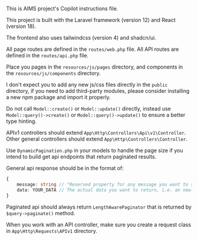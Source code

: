 This is AIMS project's Copilot instructions file.

This project is built with the Laravel framework (version 12) and React (version 18).

The frontend also uses tailwindcss (version 4) and shadcn/ui.

All page routes are defined in the `routes/web.php` file.
All API routes are defined in the `routes/api.php` file.

Place you pages in the `resources/js/pages` directory, and components in the `resources/js/components` directory.

I don't expect you to add any new js/css files directly in the `public` directory, if you need to add third-party modules, please consider installing a new npm package and import it properly.

Do not call `Model::create()` or `Model::update()` directly, instead use `Model::query()->create()` or `Model::query()->update()` to ensure a better type hinting.

APIv1 controllers should extend `App\Http\Controllers\Api\v1\Controller`.
Other general controllers should extend `App\Http\Controllers\Controller`.

Use `DynamicPagination.php` in your models to handle the page size if you intend to build get api endpoints that return paginated results.



General api response should be in the format of:
```ts
{
    message: string // "Reserved property for any message you want to send",
    data: YOUR_DATA // The actual data you want to return, i.e. an newly created model, a updated model, or boolean value for success or failure,
}
```

Paginated api should always return `LengthAwarePaginator` that is returned by `$query->paginate()` method.

When you work with an API controller, make sure you create a request class in `App\Http\Requests\APIv1` directory.
